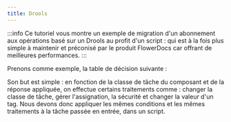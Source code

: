 ```yaml
---
title: Drools
---
```


:::info
Ce tutoriel vous montre un exemple de migration d'un abonnement aux opérations basé sur un Drools au profit d'un script : qui est à la fois plus simple à maintenir et préconisé par le produit FlowerDocs car offrant de meilleures performances.
:::

Prenons comme exemple, la table de décision suivante : 

Son but est simple : en fonction de la classe de tâche du composant et de la réponse appliquée, on effectue certains traitements comme : changer la classe de tâche, gérer l'assignation, la sécurité et changer la valeur d'un tag.
Nous devons donc appliquer les mêmes conditions et les mêmes traitements à la tâche passée en entrée, dans un script.